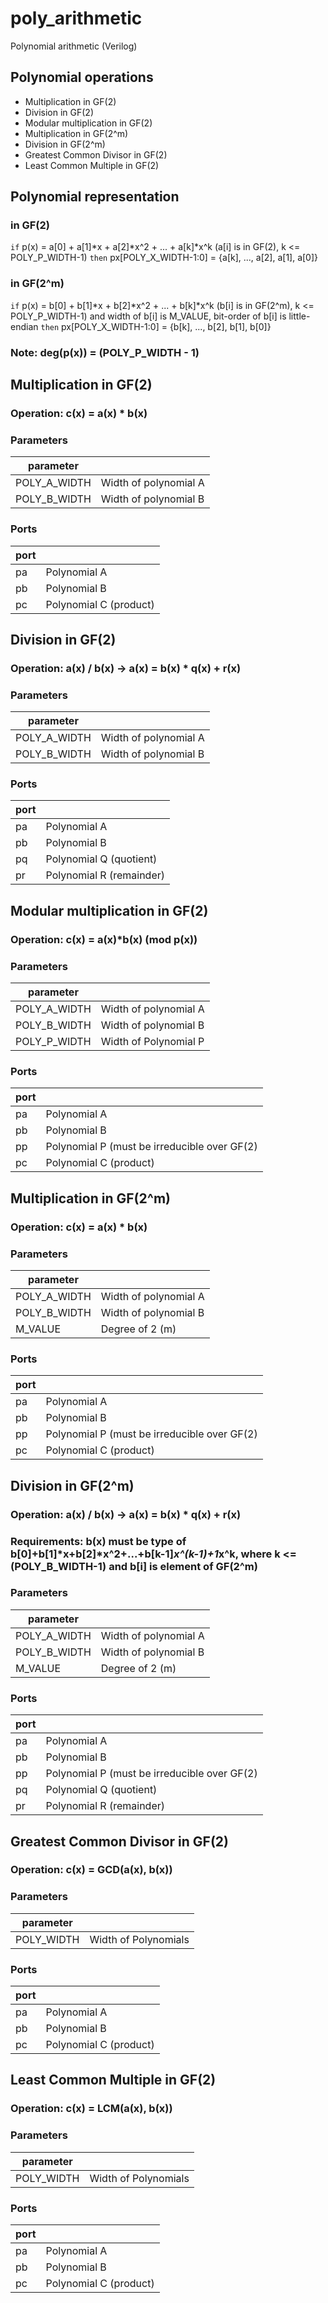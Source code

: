 # poly_arithmetic
Polynomial arithmetic (Verilog)

## Polynomial operations

* Multiplication in GF(2)
* Division in GF(2)
* Modular multiplication in GF(2)
* Multiplication in GF(2^m)
* Division in GF(2^m)
* Greatest Common Divisor in GF(2)
* Least Common Multiple in GF(2)

## Polynomial representation

### in GF(2)
`if` p(x) = a[0] + a[1]*x + a[2]*x^2 + ... + a[k]*x^k (a[i] is in GF(2), k <= POLY_P_WIDTH-1)
`then` px[POLY_X_WIDTH-1:0] = {a[k], ..., a[2], a[1], a[0]}

### in GF(2^m)
`if` p(x) = b[0] + b[1]*x + b[2]*x^2 + ... + b[k]*x^k (b[i] is in GF(2^m), k <= POLY_P_WIDTH-1) and width of b[i] is M_VALUE, bit-order of b[i] is little-endian
`then` px[POLY_X_WIDTH-1:0] = {b[k], ..., b[2], b[1], b[0]}

### Note: deg(p(x)) = (POLY_P_WIDTH - 1)

## Multiplication in GF(2)
### Operation: c(x) = a(x) * b(x)
### Parameters
| parameter | |
|-|-|
|POLY_A_WIDTH|Width of polynomial A|
|POLY_B_WIDTH|Width of polynomial B|
### Ports
| port | |
|-|-|
|pa|Polynomial A|
|pb|Polynomial B|
|pc|Polynomial C (product)|

## Division in GF(2)
### Operation: a(x) / b(x) -> a(x) = b(x) * q(x) + r(x)
### Parameters
| parameter | |
|-|-|
|POLY_A_WIDTH|Width of polynomial A|
|POLY_B_WIDTH|Width of polynomial B|
### Ports
| port | |
|-|-|
|pa|Polynomial A|
|pb|Polynomial B|
|pq|Polynomial Q (quotient)|
|pr|Polynomial R (remainder)|

## Modular multiplication in GF(2)
### Operation: c(x) = a(x)*b(x) (mod p(x))
### Parameters
| parameter | |
|-|-|
|POLY_A_WIDTH|Width of polynomial A|
|POLY_B_WIDTH|Width of polynomial B|
|POLY_P_WIDTH|Width of Polynomial P|
### Ports
| port | |
|-|-|
|pa|Polynomial A|
|pb|Polynomial B|
|pp|Polynomial P (must be irreducible over GF(2)|
|pc|Polynomial C (product)|

## Multiplication in GF(2^m)
### Operation: c(x) = a(x) * b(x)
### Parameters
| parameter | |
|-|-|
|POLY_A_WIDTH|Width of polynomial A|
|POLY_B_WIDTH|Width of polynomial B|
|M_VALUE|Degree of 2 (m)|
### Ports
| port | |
|-|-|
|pa|Polynomial A|
|pb|Polynomial B|
|pp|Polynomial P (must be irreducible over GF(2)|
|pc|Polynomial C (product)|

## Division in GF(2^m)
### Operation: a(x) / b(x) -> a(x) = b(x) * q(x) + r(x)
### Requirements: b(x) must be type of b[0]+b[1]*x+b[2]*x^2+...+b[k-1]*x^(k-1)+1*x^k, where k <= (POLY_B_WIDTH-1) and b[i] is element of GF(2^m)
### Parameters
| parameter | |
|-|-|
|POLY_A_WIDTH|Width of polynomial A|
|POLY_B_WIDTH|Width of polynomial B|
|M_VALUE|Degree of 2 (m)|
### Ports
| port | |
|-|-|
|pa|Polynomial A|
|pb|Polynomial B|
|pp|Polynomial P (must be irreducible over GF(2)|
|pq|Polynomial Q (quotient)|
|pr|Polynomial R (remainder)|

## Greatest Common Divisor in GF(2)
### Operation: c(x) = GCD(a(x), b(x))
### Parameters
| parameter | |
|-|-|
|POLY_WIDTH|Width of Polynomials|
### Ports
| port | |
|-|-|
|pa|Polynomial A|
|pb|Polynomial B|
|pc|Polynomial C (product)|

## Least Common Multiple in GF(2)
### Operation: c(x) = LCM(a(x), b(x))
### Parameters
| parameter | |
|-|-|
|POLY_WIDTH|Width of Polynomials|
### Ports
| port | |
|-|-|
|pa|Polynomial A|
|pb|Polynomial B|
|pc|Polynomial C (product)|
